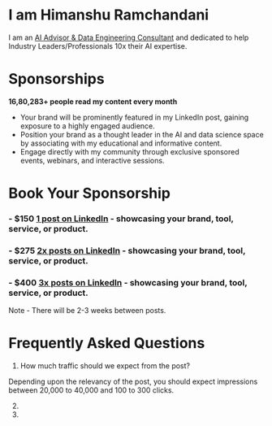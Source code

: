 # I am Himanshu Ramchandani

I am an [AI Advisor & Data Engineering Consultant](https://www.linkedin.com/in/hemansnation/) and dedicated to help Industry Leaders/Professionals 10x their AI expertise.


# Sponsorships

**16,80,283+ people read my content every month**

- Your brand will be prominently featured in my LinkedIn post, gaining exposure to a highly engaged audience.
- Position your brand as a thought leader in the AI and data science space by associating with my educational and informative content.
- Engage directly with my community through exclusive sponsored events, webinars, and interactive sessions.

# Book Your Sponsorship

### - $150 [1 post on LinkedIn]() - showcasing your brand, tool, service, or product. 
### - $275 [2x posts on LinkedIn]() - showcasing your brand, tool, service, or product.
### - $400 [3x posts on LinkedIn]() - showcasing your brand, tool, service, or product.

Note - There will be 2-3 weeks between posts.

# Frequently Asked Questions

1. How much traffic should we expect from the post?

Depending upon the relevancy of the post, you should expect impressions between 20,000 to 40,000 and 100 to 300 clicks. 

2. 
3. 
